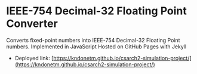 # IEEE-754 Decimal-32 Floating Point Converter

Converts fixed-point numbers into IEEE-754 Decimal-32 Floating Point numbers.
Implemented in JavaScript
Hosted on GitHub Pages with Jekyll

- Deployed link: [https://kndonetm.github.io/csarch2-simulation-project/](https://kndonetm.github.io/csarch2-simulation-project/)
